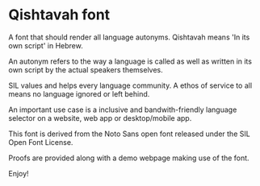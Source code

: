 Qishtavah font
================

A font that should render all language autonyms.
Qishtavah means 'In its own script' in Hebrew.

An autonym refers to the way a language is called as well as written in its own script by the actual speakers themselves. 

SIL values and helps every language community. A ethos of service to all means no language ignored or left behind. 

An important use case is a inclusive and bandwith-friendly language selector on a website, web app or desktop/mobile app. 

This font is derived from the Noto Sans open font released under the SIL Open Font License.

Proofs are provided along with a demo webpage making use of the font. 

Enjoy!

